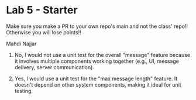 # Lab 5 - Starter
Make sure you make a PR to your own repo's main and not the class' repo!! Otherwise you will lose points!!

Mahdi Najjar


1. No, I would not use a unit test for the overall "message" feature because it involves multiple components working together (e.g., UI, message delivery, server communication).

2. Yes, I would use a unit test for the "max message length" feature. It doesn't depend on other system components, making it ideal for unit testing.